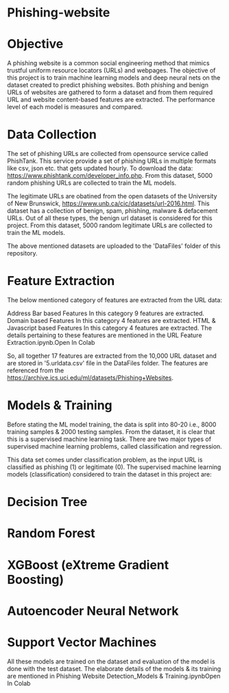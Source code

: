 # Phishing-website
# Objective
A phishing website is a common social engineering method that mimics trustful uniform resource locators (URLs) and webpages. The objective of this project is to train machine learning models and deep neural nets on the dataset created to predict phishing websites. Both phishing and benign URLs of websites are gathered to form a dataset and from them required URL and website content-based features are extracted. The performance level of each model is measures and compared.

# Data Collection
The set of phishing URLs are collected from opensource service called PhishTank. This service provide a set of phishing URLs in multiple formats like csv, json etc. that gets updated hourly. To download the data: https://www.phishtank.com/developer_info.php. From this dataset, 5000 random phishing URLs are collected to train the ML models.

The legitimate URLs are obatined from the open datasets of the University of New Brunswick, https://www.unb.ca/cic/datasets/url-2016.html. This dataset has a collection of benign, spam, phishing, malware & defacement URLs. Out of all these types, the benign url dataset is considered for this project. From this dataset, 5000 random legitimate URLs are collected to train the ML models.

The above mentioned datasets are uploaded to the 'DataFiles' folder of this repository.

# Feature Extraction
The below mentioned category of features are extracted from the URL data:

Address Bar based Features
          In this category 9 features are extracted.
Domain based Features
          In this category 4 features are extracted.
HTML & Javascript based Features
          In this category 4 features are extracted.
The details pertaining to these features are mentioned in the URL Feature Extraction.ipynb.Open In Colab

So, all together 17 features are extracted from the 10,000 URL dataset and are stored in '5.urldata.csv' file in the DataFiles folder.
The features are referenced from the https://archive.ics.uci.edu/ml/datasets/Phishing+Websites.

# Models & Training
Before stating the ML model training, the data is split into 80-20 i.e., 8000 training samples & 2000 testing samples. From the dataset, it is clear that this is a supervised machine learning task. There are two major types of supervised machine learning problems, called classification and regression.

This data set comes under classification problem, as the input URL is classified as phishing (1) or legitimate (0). The supervised machine learning models (classification) considered to train the dataset in this project are:

# Decision Tree
# Random Forest
# XGBoost (eXtreme Gradient Boosting)
# Autoencoder Neural Network
# Support Vector Machines

All these models are trained on the dataset and evaluation of the model is done with the test dataset. The elaborate details of the models & its training are mentioned in Phishing Website Detection_Models & Training.ipynbOpen In Colab

